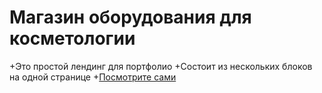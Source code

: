 # Магазин оборудования для косметологии
+Это простой лендинг для портфолио
+Состоит из нескольких блоков на одной странице
+[Посмотрите сами](https://serg-malinovskij.github.io/shopChair/)
